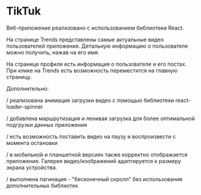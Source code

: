 # TikTuk

Веб-приложение реализовано с использованием библиотеки React.

На странице Trends представлены самые актуальные видео пользователей приложения.
Детальную информацию о пользователе можно получить, нажав на его имя.

На странице профиля есть информация о пользователе и его постах. При клике на
Trends есть возможность переместится на главную страницу.

Дополнительно:

/ реализована анимация загрузки видео с помощью библиотеки react-loader-spinner

/ добавлена маршрутизация и ленивая загрузка для более оптимальной подгрузки
данных приложения

/ есть возможность поставить видео на паузу и воспроизвести с момента остановки

/ в мобильной и планшетной версиях также корректно отображается приложение.
Галерея видео/изображений адаптируется к размеру экрана устройства.

/ выполнена пагинация - "бесконечный скролл" без использования дополнительных
библиотек
